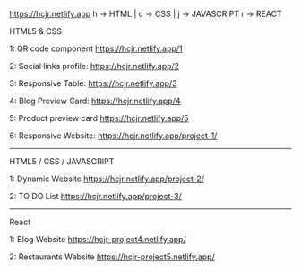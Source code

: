 https://hcjr.netlify.app  h -> HTML | c -> CSS | j -> JAVASCRIPT r -> REACT


HTML5 & CSS

1:               QR code component                  https://hcjr.netlify.app/1

2:               Social links profile:              https://hcjr.netlify.app/2

3:               Responsive Table:                  https://hcjr.netlify.app/3

4:               Blog Preview Card:                 https://hcjr.netlify.app/4

5:               Product preview card               https://hcjr.netlify.app/5

6:               Responsive Website:                https://hcjr.netlify.app/project-1/

**********************************************************************************
HTML5 / CSS / JAVASCRIPT

1:              Dynamic Website                     https://hcjr.netlify.app/project-2/

2:              TO DO List                          https://hcjr.netlify.app/project-3/

**********************************************************************************
React

1:            Blog Website                          https://hcjr-project4.netlify.app/

2:            Restaurants Website                    https://hcjr-project5.netlify.app/
